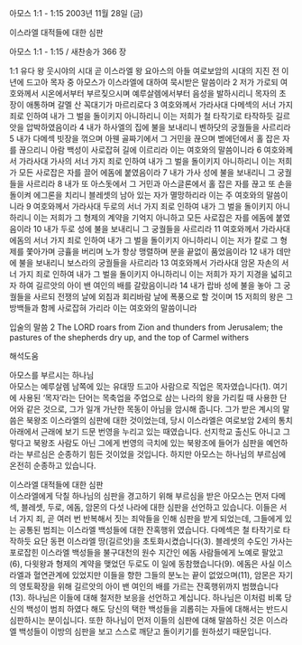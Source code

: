 아모스 1:1 - 1:15 
2003년 11월 28일 (금)

이스라엘 대적들에 대한 심판



아모스 1:1 - 1:15 / 새찬송가 366 장


1:1 유다 왕 웃시야의 시대 곧 이스라엘 왕 요아스의 아들 여로보암의 시대의 지진 전 이 년에 드고아 목자 중 아모스가 이스라엘에 대하여 묵시받은 말씀이라 2 저가 가로되 여호와께서 시온에서부터 부르짖으시며 예루살렘에서부터 음성을 발하시리니 목자의 초장이 애통하며 갈멜 산 꼭대기가 마르리로다 3 여호와께서 가라사대 다메섹의 서너 가지 죄로 인하여 내가 그 벌을 돌이키지 아니하리니 이는 저희가 철 타작기로 타작하듯 길르앗을 압박하였음이라 4 내가 하사엘의 집에 불을 보내리니 벤하닷의 궁궐들을 사르리라 5 내가 다메섹 빗장을 꺾으며 아웬 골짜기에서 그 거민을 끊으며 벧에던에서 홀 잡은 자를 끊으리니 아람 백성이 사로잡혀 길에 이르리라 이는 여호와의 말씀이니라 6 여호와께서 가라사대 가사의 서너 가지 죄로 인하여 내가 그 벌을 돌이키지 아니하리니 이는 저희가 모든 사로잡은 자를 끌어 에돔에 붙였음이라 7 내가 가사 성에 불을 보내리니 그 궁궐들을 사르리라 8 내가 또 아스돗에서 그 거민과 아스글론에서 홀 잡은 자를 끊고 또 손을 돌이켜 에그론을 치리니 블레셋의 남아 있는 자가 멸망하리라 이는 주 여호와의 말씀이니라 9 여호와께서 가라사대 두로의 서너 가지 죄로 인하여 내가 그 벌을 돌이키지 아니하리니 이는 저희가 그 형제의 계약을 기억지 아니하고 모든 사로잡은 자를 에돔에 붙였음이라 10 내가 두로 성에 불을 보내리니 그 궁궐들을 사르리라 11 여호와께서 가라사대 에돔의 서너 가지 죄로 인하여 내가 그 벌을 돌이키지 아니하리니 이는 저가 칼로 그 형제를 쫓아가며 긍휼을 버리며 노가 항상 맹렬하며 분을 끝없이 품었음이라 12 내가 데만에 불을 보내리니 보스라의 궁궐들을 사르리라 13 여호와께서 가라사대 암몬 자손의 서너 가지 죄로 인하여 내가 그 벌을 돌이키지 아니하리니 이는 저희가 자기 지경을 넓히고자 하여 길르앗의 아이 밴 여인의 배를 갈랐음이니라 14 내가 랍바 성에 불을 놓아 그 궁궐들을 사르되 전쟁의 날에 외침과 회리바람 날에 폭풍으로 할 것이며 15 저희의 왕은 그 방백들과 함께 사로잡혀 가리라 이는 여호와의 말씀이니라 

입술의 말씀
2 The LORD roars from Zion and thunders from Jerusalem; the pastures of the shepherds dry up, and the top of Carmel withers

해석도움





아모스를 부르시는 하나님  
아모스는 예루살렘 남쪽에 있는 유대땅 드고아 사람으로 직업은 목자였습니다(1). 여기에 사용된 ‘목자’라는 단어는 목축업을 주업으로 삼는 나라의 왕을 가리킬 때 사용한 단어와 같은 것으로, 그가 일개 가난한 목동이 아님을 암시해 줍니다. 그가 받은 계시의 말씀은 북왕조 이스라엘의 심판에 대한 것이었는데, 당시 이스라엘은 여로보암 2세의 통치 아래에서 근래에 보기 드문 번영을 누리고 있는 때였습니다. 선지학교 출신도 아니고 그렇다고 북왕조 사람도 아닌 그에게 번영의 극치에 있는 북왕조에 들어가 심판을 예언하라는 부르심은 순종하기 힘든 것이었을 것입니다. 하지만 아모스는 하나님의 부르심에 온전히 순종하고 있습니다.  

이스라엘 대적들에 대한 심판  
이스라엘에게 닥칠 하나님의 심판을 경고하기 위해 부르심을 받은 아모스는 먼저 다메섹, 블레셋, 두로, 에돔, 암몬의 다섯 나라에 대한 심판을 선언하고 있습니다. 이들은 서너 가지 죄, 곧 여러 번 반복해서 짓는 죄악들을 인해 심판을 받게 되었는데, 그들에게 있는 공통된 범죄는 이스라엘 백성들에 대한 잔혹행위 였습니다. 다메섹은 철 타작기로 타작하듯 요단 동편 이스라엘 땅(길르앗)을 초토화시켰습니다(3). 블레셋의 수도인 가사는 포로잡힌 이스라엘 백성들을 불구대천의 원수 지간인 에돔 사람들에게 노예로 팔았고(6), 다윗왕과 형제의 계약을 맺었던 두로도 이 일에 동참했습니다(9). 에돔은 사실 이스라엘과 혈연관계에 있었지만 이들을 향한 그들의 분노는 끝이 없었으며(11), 암몬은 자기의 영토확장을 위해 길르앗의 아이 밴 여인의 배를 가르는 잔혹행위까지 범했습니다(13). 하나님은 이들에 대해 철저한 보응을 선언하고 계십니다. 하나님은 이처럼 비록 당신의 백성이 범죄 하였다 해도 당신의 택한 백성들을 괴롭히는 자들에 대해서는 반드시 심판하시는 분이십니다. 또한 하나님이 먼저 이들의 심판에 대해 말씀하신 것은 이스라엘 백성들이 이방의 심판을 보고 스스로 깨닫고 돌이키기를 원하셨기 때문입니다.